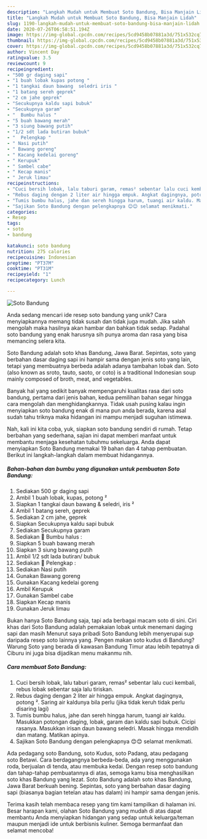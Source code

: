 ```yaml
---
description: "Langkah Mudah untuk Membuat Soto Bandung, Bisa Manjain Lidah"
title: "Langkah Mudah untuk Membuat Soto Bandung, Bisa Manjain Lidah"
slug: 1190-langkah-mudah-untuk-membuat-soto-bandung-bisa-manjain-lidah
date: 2020-07-26T06:58:51.194Z
image: https://img-global.cpcdn.com/recipes/5cd9458b07881a3d/751x532cq70/soto-bandung-foto-resep-utama.jpg
thumbnail: https://img-global.cpcdn.com/recipes/5cd9458b07881a3d/751x532cq70/soto-bandung-foto-resep-utama.jpg
cover: https://img-global.cpcdn.com/recipes/5cd9458b07881a3d/751x532cq70/soto-bandung-foto-resep-utama.jpg
author: Vincent Day
ratingvalue: 3.5
reviewcount: 9
recipeingredient:
- "500 gr daging sapi"
- "1 buah lobak kupas potong "
- "1 tangkai daun bawang  seledri iris "
- "1 batang sereh geprek"
- "2 cm jahe geprek"
- "Secukupnya kaldu sapi bubuk"
- "Secukupnya garam"
- "  Bumbu halus "
- "5 buah bawang merah"
- "3 siung bawang putih"
- "1/2 sdt lada butiran bubuk"
- "  Pelengkap "
- " Nasi putih"
- " Bawang goreng"
- " Kacang kedelai goreng"
- " Kerupuk"
- " Sambel cabe"
- " Kecap manis"
- " Jeruk limau"
recipeinstructions:
- "Cuci bersih lobak, lalu taburi garam, remas² sebentar lalu cuci kembali, rebus lobak sebentar saja lalu tiriskan."
- "Rebus daging dengan 2 liter air hingga empuk. Angkat dagingnya, potong ². Saring air kaldunya bila perlu (jika tidak keruh tidak perlu disaring lagi)"
- "Tumis bumbu halus, jahe dan sereh hingga harum, tuangi air kaldu. Masukkan potongan daging, lobak, garam dan kaldu sapi bubuk. Cicipi rasanya. Masukkan irisan daun bawang seledri. Masak hingga mendidih dan matang. Matikan apinya."
- "Sajikan Soto Bandung dengan pelengkapnya 😊😊 selamat menikmati."
categories:
- Resep
tags:
- soto
- bandung

katakunci: soto bandung 
nutrition: 275 calories
recipecuisine: Indonesian
preptime: "PT37M"
cooktime: "PT31M"
recipeyield: "1"
recipecategory: Lunch

---
```



![Soto Bandung](https://img-global.cpcdn.com/recipes/5cd9458b07881a3d/751x532cq70/soto-bandung-foto-resep-utama.jpg)

Anda sedang mencari ide resep soto bandung yang unik? Cara menyiapkannya memang tidak susah dan tidak juga mudah. Jika salah mengolah maka hasilnya akan hambar dan bahkan tidak sedap. Padahal soto bandung yang enak harusnya sih punya aroma dan rasa yang bisa memancing selera kita.

Soto Bandung adalah soto khas Bandung, Jawa Barat. Sepintas, soto yang berbahan dasar daging sapi ini hampir sama dengan jenis soto yang lain, tetapi yang membuatnya berbeda adalah adanya tambahan lobak dan. Soto (also known as sroto, tauto, saoto, or coto) is a traditional Indonesian soup mainly composed of broth, meat, and vegetables.

Banyak hal yang sedikit banyak mempengaruhi kualitas rasa dari soto bandung, pertama dari jenis bahan, kedua pemilihan bahan segar hingga cara mengolah dan menghidangkannya. Tidak usah pusing kalau ingin menyiapkan soto bandung enak di mana pun anda berada, karena asal sudah tahu triknya maka hidangan ini mampu menjadi suguhan istimewa.


Nah, kali ini kita coba, yuk, siapkan soto bandung sendiri di rumah. Tetap berbahan yang sederhana, sajian ini dapat memberi manfaat untuk membantu menjaga kesehatan tubuhmu sekeluarga. Anda dapat menyiapkan Soto Bandung memakai 19 bahan dan 4 tahap pembuatan. Berikut ini langkah-langkah dalam membuat hidangannya.

<!--inarticleads1-->

##### Bahan-bahan dan bumbu yang digunakan untuk pembuatan Soto Bandung:

1. Sediakan 500 gr daging sapi
1. Ambil 1 buah lobak, kupas, potong ²
1. Siapkan 1 tangkai daun bawang &amp; seledri, iris ²
1. Ambil 1 batang sereh, geprek
1. Sediakan 2 cm jahe, geprek
1. Siapkan Secukupnya kaldu sapi bubuk
1. Sediakan Secukupnya garam
1. Sediakan  💠 Bumbu halus :
1. Siapkan 5 buah bawang merah
1. Siapkan 3 siung bawang putih
1. Ambil 1/2 sdt lada butiran/ bubuk
1. Sediakan  💠 Pelengkap :
1. Sediakan  Nasi putih
1. Gunakan  Bawang goreng
1. Gunakan  Kacang kedelai goreng
1. Ambil  Kerupuk
1. Gunakan  Sambel cabe
1. Siapkan  Kecap manis
1. Gunakan  Jeruk limau


Bukan hanya Soto Bandung saja, tapi ada berbagai macam soto di sini. Ciri khas dari Soto Bandung adalah pemakaian lobak untuk menemani daging sapi dan masih Menurut saya pribadi Soto Bandung lebih menyerupai sup daripada resep soto lainnya yang. Pengen makan soto kudus di Bandung? Warung Soto yang berada di kawasan Bandung Timur atau lebih tepatnya di Ciburu ini juga bisa dijadikan menu makanmu nih. 

<!--inarticleads2-->

##### Cara membuat Soto Bandung:

1. Cuci bersih lobak, lalu taburi garam, remas² sebentar lalu cuci kembali, rebus lobak sebentar saja lalu tiriskan.
1. Rebus daging dengan 2 liter air hingga empuk. Angkat dagingnya, potong ². Saring air kaldunya bila perlu (jika tidak keruh tidak perlu disaring lagi)
1. Tumis bumbu halus, jahe dan sereh hingga harum, tuangi air kaldu. Masukkan potongan daging, lobak, garam dan kaldu sapi bubuk. Cicipi rasanya. Masukkan irisan daun bawang seledri. Masak hingga mendidih dan matang. Matikan apinya.
1. Sajikan Soto Bandung dengan pelengkapnya 😊😊 selamat menikmati.


Ada pedagang soto Bandung, soto Kudus, soto Padang, atau pedagang soto Betawi. Cara berdagangnya berbeda-beda, ada yang menggunakan roda, berjualan di tenda, atau membuka kedai. Dengan resep soto bandung dan tahap-tahap pembuatannya di atas, semoga kamu bisa menghasilkan soto khas Bandung yang lezat. Soto Bandung adalah soto khas Bandung, Jawa Barat berkuah bening. Sepintas, soto yang berbahan dasar daging sapi (biasanya bagian tetelan atau has dalam) ini hampir sama dengan jenis. 

Terima kasih telah membaca resep yang tim kami tampilkan di halaman ini. Besar harapan kami, olahan Soto Bandung yang mudah di atas dapat membantu Anda menyiapkan hidangan yang sedap untuk keluarga/teman maupun menjadi ide untuk berbisnis kuliner. Semoga bermanfaat dan selamat mencoba!
